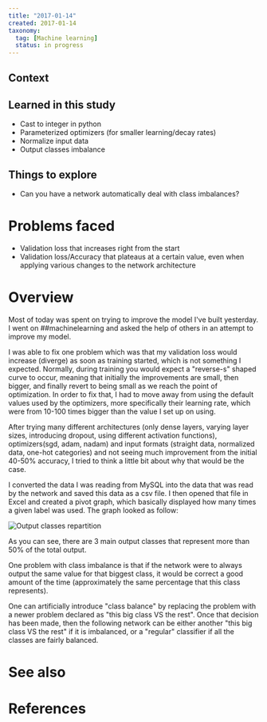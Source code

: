 ```yaml
---
title: "2017-01-14"
created: 2017-01-14
taxonomy:
  tag: [Machine learning]
  status: in progress
---
```


## Context

## Learned in this study
* Cast to integer in python
* Parameterized optimizers (for smaller learning/decay rates)
* Normalize input data
* Output classes imbalance

## Things to explore
* Can you have a network automatically deal with class imbalances?

# Problems faced
* Validation loss that increases right from the start
* Validation loss/Accuracy that plateaus at a certain value, even when applying various changes to the network architecture

# Overview
Most of today was spent on trying to improve the model I've built yesterday. I went on ##machinelearning and asked the help of others in an attempt to improve my model.

I was able to fix one problem which was that my validation loss would increase (diverge) as soon as training started, which is not something I expected. Normally, during training you would expect a "reverse-s" shaped curve to occur, meaning that initially the improvements are small, then bigger, and finally revert to being small as we reach the point of optimization. In order to fix that, I had to move away from using the default values used by the optimizers, more specifically their learning rate, which were from 10-100 times bigger than the value I set up on using.

After trying many different architectures (only dense layers, varying layer sizes, introducing dropout, using different activation functions), optimizers(sgd, adam, nadam) and input formats (straight data, normalized data, one-hot categories) and not seeing much improvement from the initial 40-50% accuracy, I tried to think a little bit about why that would be the case.

I converted the data I was reading from MySQL into the data that was read by the network and saved this data as a csv file. I then opened that file in Excel and created a pivot graph, which basically displayed how many times a given label was used. The graph looked as follow:

![Output classes repartition](assets/output-classes-repartition.png "Output classes repartition")

As you can see, there are 3 main output classes that represent more than 50% of the total output.

One problem with class imbalance is that if the network were to always output the same value for that biggest class, it would be correct a good amount of the time (approximately the same percentage that this class represents).

One can artificially introduce "class balance" by replacing the problem with a newer problem declared as "this big class VS the rest". Once that decision has been made, then the following network can be either another "this big class VS the rest" if it is imbalanced, or a "regular" classifier if all the classes are fairly balanced.

# See also

# References
